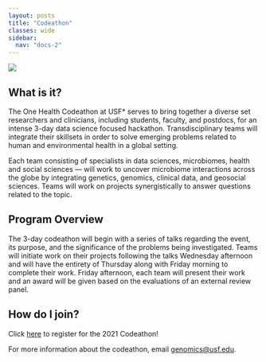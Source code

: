 ```yaml
---
layout: posts
title: "Codeathon"
classes: wide
sidebar:
  nav: "docs-2"
---
```

<img src="https://github.com/usfomicshub/usfomicshub.github.io/blob/master/images/codeathonsimage.png?raw=TRUE" class="center"> 

## What is it?

The One Health Codeathon at USF* serves to bring together a diverse set researchers and clinicians, including students, faculty, and postdocs, for an intense 3-day data science focused hackathon. Transdisciplinary teams will integrate their skillsets in order to solve emerging problems related to human and environmental health in a global setting. 

Each team consisting of specialists in data sciences, microbiomes, health and social sciences — will work to uncover microbiome interactions across the globe by integrating genetics, genomics, clinical data, and geosocial sciences. Teams will work on projects synergistically to answer questions related to the topic. 

## Program Overview

The 3-day codeathon will begin with a series of talks regarding the event, its purpose, and the significance of the problems being investigated. Teams will initiate work on their projects following the talks Wednesday afternoon and will have the entirety of Thursday along with Friday morning to complete their work. Friday afternoon, each team will present their work and an award will be given based on the evaluations of an external review panel.

## How do I join?

Click <a href="https://usf.az1.qualtrics.com/jfe/form/SV_50zH4lG2bdRY8lL"> here</a> to register for the 2021 Codeathon!

For more information about the codeathon, email genomics@usf.edu.

